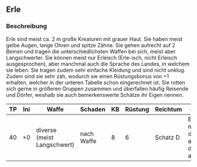 ## Erle

### Beschreibung

Erle sind meist ca. 2 m große Kreaturen mit grauer Haut. Sie haben meist gelbe Augen, lange Ohren und spitze Zähne. Sie gehen aufrecht auf 2 Beinen und tragen die unterschiedlichsten Waffen bei sich, meist aber Langschwerter. Sie können meist nur Erleisch (Erle-isch, nicht Erleisch ausgesprochen), aber manchmal auch die Sprache des Landes, in welchem sie leben. Sie tragen zudem sehr einfache Kleidung und sind nicht unklug. Zudem sind sie sehr zäh, wodurch sie einen Rüstungsbonus von +1 erhalten, welcher in der unteren Tabelle schon eingerechnet ist. Sie rotten sich gerne in größeren Gruppen zusammen und überfallen häufig Reisende und Dörfer, weshalb sie auch bemerkenswerte Schätze ihr Eigen nennen.

| TP | Ini | Waffe | Schaden | KB | Rüstung | Reichtum | Sprache | Besonderes | SG |
| --- | -- | ------ | --------- | --- | -------- | --------- | --------- | ----------- | ---- |
| 40 | +0 | diverse (meist Langschwert) | nach Waffe | 8 | 6 | Schatz D | Erleisch, manchmal dazu auch diverse andere | Nachgiebig, Angst SG 8 | 5 |
